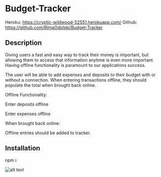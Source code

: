 # Budget-Tracker
Heroku: https://cryptic-wildwood-52551.herokuapp.com/
Github: https://github.com/RimaOdolski/Budget-Tracker

## Description 
 Giving users a fast and easy way to track their money is important, but allowing them to access that information anytime is even more important. Having offline functionality is paramount to our applications success.

The user will be able to add expenses and deposits to their budget with or without a connection. When entering transactions offline, they should populate the total when brought back online.

Offline Functionality:

Enter deposits offline

Enter expenses offline

When brought back online:

Offline entries should be added to tracker.

## Installation 

 npm i 


 ![alt text](https://media.giphy.com/media/kgThHpPaZFm8lDZwya/giphy.gif)
